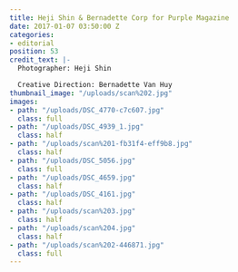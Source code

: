 ```yaml
---
title: Heji Shin & Bernadette Corp for Purple Magazine
date: 2017-01-07 03:50:00 Z
categories:
- editorial
position: 53
credit_text: |-
  Photographer: Heji Shin

  Creative Direction: Bernadette Van Huy
thumbnail_image: "/uploads/scan%202.jpg"
images:
- path: "/uploads/DSC_4770-c7c607.jpg"
  class: full
- path: "/uploads/DSC_4939_1.jpg"
  class: half
- path: "/uploads/scan%201-fb31f4-eff9b8.jpg"
  class: half
- path: "/uploads/DSC_5056.jpg"
  class: full
- path: "/uploads/DSC_4659.jpg"
  class: half
- path: "/uploads/DSC_4161.jpg"
  class: half
- path: "/uploads/scan%203.jpg"
  class: half
- path: "/uploads/scan%204.jpg"
  class: half
- path: "/uploads/scan%202-446871.jpg"
  class: full
---
```


